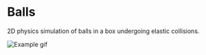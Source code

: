 # Balls
2D physics simulation of balls in a box undergoing elastic collisions.


![Example gif](https://github.com/OscarSaharoy/Balls/blob/master/assets/balls.gif)
